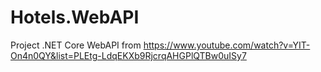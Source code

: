 # Hotels.WebAPI
 Project .NET Core WebAPI from https://www.youtube.com/watch?v=YIT-On4n0QY&list=PLEtg-LdqEKXb9RjcrqAHGPlQTBw0uISy7
